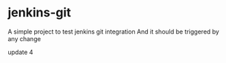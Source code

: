 # jenkins-git
A simple project to test jenkins git integration
And it should be triggered by any change

update 4
